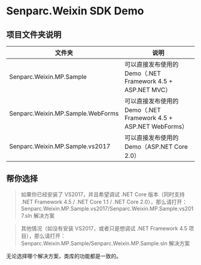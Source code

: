 # Senparc.Weixin SDK Demo

## 项目文件夹说明

| 文件夹 | 说明 |
|--------|--------|
|Senparc.Weixin.MP.Sample|可以直接发布使用的Demo（.NET Framework 4.5 + ASP.NET MVC）|
|Senparc.Weixin.MP.Sample.WebForms|可以直接发布使用的Demo（.NET Framework 4.5 + ASP.NET WebForms）|
|Senparc.Weixin.MP.Sample.vs2017|可以直接发布使用的Demo（ASP.NET Core 2.0）|

## 帮你选择

> 如果你已经安装了 VS2017，并且希望调试 .NET Core 版本（同时支持 .NET Framework 4.5 / .NET Core 1.1 / .NET Core 2.0），那么请打开：Senparc.Weixin.MP.Sample.vs2017/Senparc.Weixin.MP.Sample.vs2017.sln 解决方案

> 其他情况（如没有安装 VS2017，或者只是想调试 .NET Framework 4.5 项目），那么请打开：Senparc.Weixin.MP.Sample/Senparc.Weixin.MP.Sample.sln 解决方案

无论选择哪个解决方案，类库的功能都是一致的。

